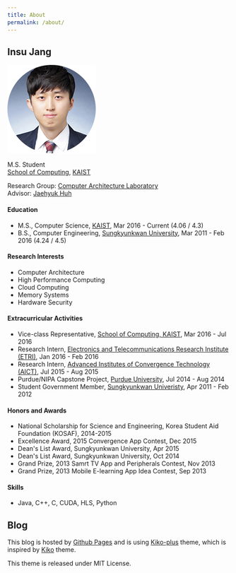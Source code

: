 ```yaml
---
title: About
permalink: /about/
---
```



## Insu Jang

![profile](/assets/images/profile.png)

M.S. Student  
[School of Computing](https://cs.kaist.ac.kr), [KAIST](http://www.kaist.edu/html/en/index.html)

Research Group: [Computer Architecture Laboratory](http://calab.kaist.ac.kr)  
Advisor: [Jaehyuk Huh](http://calab.kaist.ac.kr:8080/~jhuh)


#### Education
- M.S., Computer Science,  [KAIST](http://www.kaist.edu/html/en/index.html), Mar 2016 - Current (4.06 / 4.3)
- B.S., Computer Engineering, [Sungkyunkwan University](http://www.skku.edu/eng_home/index.jsp), Mar 2011 - Feb 2016 (4.24 / 4.5)

#### Research Interests
- Computer Architecture
- High Performance Computing
- Cloud Computing
- Memory Systems
- Hardware Security


#### Extracurricular Activities
- Vice-class Representative, [School of Computing, KAIST](https://cs.kaist.ac.kr), Mar 2016 - Jul 2016
- Research Intern, [Electronics and Telecommunications Research Institute (ETRI)](https://etri.re.kr/eng/main/main.etri), Jan 2016 - Feb 2016
- Research Intern, [Advanced Institutes of Convergence Technology (AICT)](http://aict.snu.ac.kr/eng/), Jul 2015 - Aug 2015
- Purdue/NIPA Capstone Project, [Purdue University](http://www.purdue.edu/), Jul 2014 - Aug 2014
- Student Government Member, [Sungkyunkwan Univeristy](http://www.skku.edu/eng_home/index.jsp), Apr 2011 - Feb 2012


#### Honors and Awards
- National Scholarship for Science and Engineering, Korea Student Aid Foundation (KOSAF), 2014-2015
- Excellence Award, 2015 Convergence App Contest, Dec 2015
- Dean's List Award, Sungkyunkwan University, Apr 2015
- Dean's List Award, Sungkyunkwan University, Oct 2014
- Grand Prize, 2013 Samrt TV App and Peripherals Contest, Nov 2013
- Grand Prize, 2013 Mobile E-learning App Idea Contest, Sep 2013

#### Skills
- Java, C++, C, CUDA, HLS, Python

## Blog
This blog is hosted by [Github Pages](https://pages.github.com/) and is using [Kiko-plus](https://aweekj.github.io/Kiko-plus) theme, which is inspired by [Kiko](http://github.com/gfjaru/Kiko) theme.

This theme is released under MIT License.
